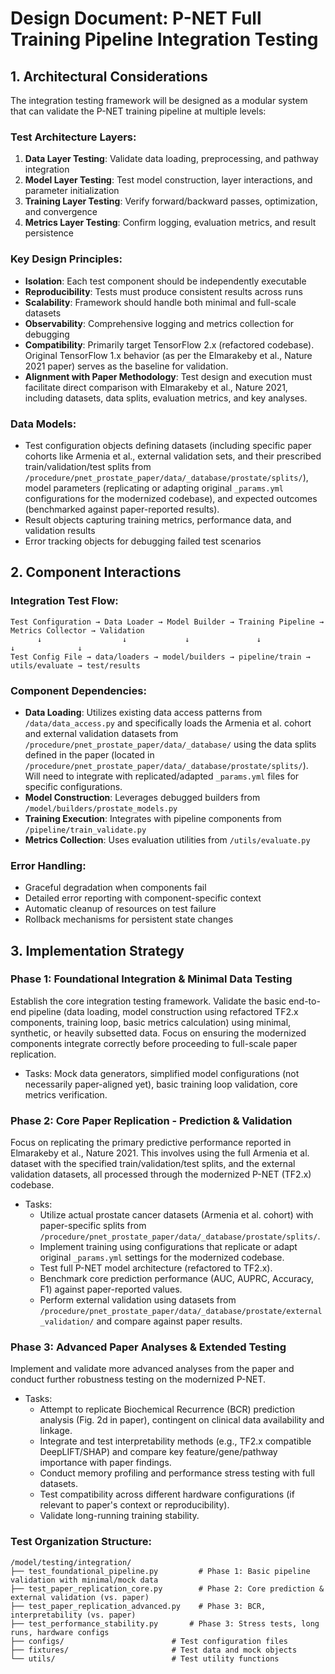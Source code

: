 # Design Document: P-NET Full Training Pipeline Integration Testing

## 1. Architectural Considerations

The integration testing framework will be designed as a modular system that can validate the P-NET training pipeline at multiple levels:

### Test Architecture Layers:
1. **Data Layer Testing**: Validate data loading, preprocessing, and pathway integration
2. **Model Layer Testing**: Test model construction, layer interactions, and parameter initialization
3. **Training Layer Testing**: Verify forward/backward passes, optimization, and convergence
4. **Metrics Layer Testing**: Confirm logging, evaluation metrics, and result persistence

### Key Design Principles:
- **Isolation**: Each test component should be independently executable
- **Reproducibility**: Tests must produce consistent results across runs
- **Scalability**: Framework should handle both minimal and full-scale datasets
- **Observability**: Comprehensive logging and metrics collection for debugging
- **Compatibility**: Primarily target TensorFlow 2.x (refactored codebase). Original TensorFlow 1.x behavior (as per the Elmarakeby et al., Nature 2021 paper) serves as the baseline for validation.
- **Alignment with Paper Methodology**: Test design and execution must facilitate direct comparison with Elmarakeby et al., Nature 2021, including datasets, data splits, evaluation metrics, and key analyses.

### Data Models:
- Test configuration objects defining datasets (including specific paper cohorts like Armenia et al., external validation sets, and their prescribed train/validation/test splits from `/procedure/pnet_prostate_paper/data/_database/prostate/splits/`), model parameters (replicating or adapting original `_params.yml` configurations for the modernized codebase), and expected outcomes (benchmarked against paper-reported results).
- Result objects capturing training metrics, performance data, and validation results
- Error tracking objects for debugging failed test scenarios

## 2. Component Interactions

### Integration Test Flow:
```
Test Configuration → Data Loader → Model Builder → Training Pipeline → Metrics Collector → Validation
      ↓                  ↓             ↓               ↓                 ↓              ↓
Test Config File → data/loaders → model/builders → pipeline/train → utils/evaluate → test/results
```

### Component Dependencies:
- **Data Loading**: Utilizes existing data access patterns from `/data/data_access.py` and specifically loads the Armenia et al. cohort and external validation datasets from `/procedure/pnet_prostate_paper/data/_database/` using the data splits defined in the paper (located in `/procedure/pnet_prostate_paper/data/_database/prostate/splits/`). Will need to integrate with replicated/adapted `_params.yml` files for specific configurations.
- **Model Construction**: Leverages debugged builders from `/model/builders/prostate_models.py`
- **Training Execution**: Integrates with pipeline components from `/pipeline/train_validate.py`
- **Metrics Collection**: Uses evaluation utilities from `/utils/evaluate.py`

### Error Handling:
- Graceful degradation when components fail
- Detailed error reporting with component-specific context
- Automatic cleanup of resources on test failure
- Rollback mechanisms for persistent state changes

## 3. Implementation Strategy

### Phase 1: Foundational Integration & Minimal Data Testing
Establish the core integration testing framework. Validate the basic end-to-end pipeline (data loading, model construction using refactored TF2.x components, training loop, basic metrics calculation) using minimal, synthetic, or heavily subsetted data. Focus on ensuring the modernized components integrate correctly before proceeding to full-scale paper replication.
- Tasks: Mock data generators, simplified model configurations (not necessarily paper-aligned yet), basic training loop validation, core metrics verification.

### Phase 2: Core Paper Replication - Prediction & Validation
Focus on replicating the primary predictive performance reported in Elmarakeby et al., Nature 2021. This involves using the full Armenia et al. dataset with the specified train/validation/test splits, and the external validation datasets, all processed through the modernized P-NET (TF2.x) codebase.
- Tasks:
    - Utilize actual prostate cancer datasets (Armenia et al. cohort) with paper-specific splits from `/procedure/pnet_prostate_paper/data/_database/prostate/splits/`.
    - Implement training using configurations that replicate or adapt original `_params.yml` settings for the modernized codebase.
    - Test full P-NET model architecture (refactored to TF2.x).
    - Benchmark core prediction performance (AUC, AUPRC, Accuracy, F1) against paper-reported values.
    - Perform external validation using datasets from `/procedure/pnet_prostate_paper/data/_database/prostate/external_validation/` and compare against paper results.

### Phase 3: Advanced Paper Analyses & Extended Testing
Implement and validate more advanced analyses from the paper and conduct further robustness testing on the modernized P-NET.
- Tasks:
    - Attempt to replicate Biochemical Recurrence (BCR) prediction analysis (Fig. 2d in paper), contingent on clinical data availability and linkage.
    - Integrate and test interpretability methods (e.g., TF2.x compatible DeepLIFT/SHAP) and compare key feature/gene/pathway importance with paper findings.
    - Conduct memory profiling and performance stress testing with full datasets.
    - Test compatibility across different hardware configurations (if relevant to paper's context or reproducibility).
    - Validate long-running training stability.

### Test Organization Structure:
```
/model/testing/integration/
├── test_foundational_pipeline.py         # Phase 1: Basic pipeline validation with minimal/mock data
├── test_paper_replication_core.py        # Phase 2: Core prediction & external validation (vs. paper)
├── test_paper_replication_advanced.py    # Phase 3: BCR, interpretability (vs. paper)
├── test_performance_stability.py       # Phase 3: Stress tests, long runs, hardware configs
├── configs/                        # Test configuration files
├── fixtures/                       # Test data and mock objects
└── utils/                          # Test utility functions
```